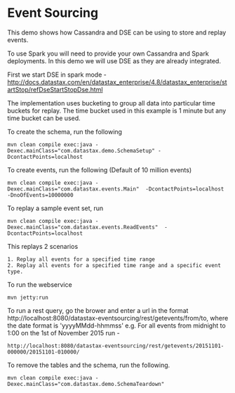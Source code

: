Event Sourcing
========================

This demo shows how Cassandra and DSE can be using to store and replay events. 

To use Spark you will need to provide your own Cassandra and Spark deployments. In this demo we will use DSE as they are already integrated.

First we start DSE in spark mode - 
http://docs.datastax.com/en/datastax_enterprise/4.8/datastax_enterprise/startStop/refDseStartStopDse.html

The implementation uses bucketing to group all data into particular time buckets for replay. The time bucket used in this example is 1 minute but any time bucket can be used.   

To create the schema, run the following

	mvn clean compile exec:java -Dexec.mainClass="com.datastax.demo.SchemaSetup" -DcontactPoints=localhost
	
To create events, run the following (Default of 10 million events) 
	
	mvn clean compile exec:java -Dexec.mainClass="com.datastax.events.Main"  -DcontactPoints=localhost -DnoOfEvents=10000000
	
To replay a sample event set, run 

	mvn clean compile exec:java -Dexec.mainClass="com.datastax.events.ReadEvents"  -DcontactPoints=localhost
	
This replays 2 scenarios

	1. Replay all events for a specified time range
	2. Replay all events for a specified time range and a specific event type.		
			
To run the webservice

	mvn jetty:run
	
To run a rest query, go the brower and enter a url in the format http://localhost:8080/datastax-eventsourcing/rest/getevents/from/to, 
where the date format is 'yyyyMMdd-hhmmss' e.g. For all events from midnight to 1:00 on the 1st of November 2015 run - 

	http://localhost:8080/datastax-eventsourcing/rest/getevents/20151101-000000/20151101-010000/

To remove the tables and the schema, run the following.

    mvn clean compile exec:java -Dexec.mainClass="com.datastax.demo.SchemaTeardown"
    
    

    